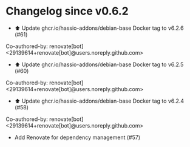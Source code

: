 # Changelog since v0.6.2
- ⬆️ Update ghcr.io/hassio-addons/debian-base Docker tag to v6.2.6 (#61)

Co-authored-by: renovate[bot] <29139614+renovate[bot]@users.noreply.github.com> 
- ⬆️ Update ghcr.io/hassio-addons/debian-base Docker tag to v6.2.5 (#60)

Co-authored-by: renovate[bot] <29139614+renovate[bot]@users.noreply.github.com> 
- ⬆️ Update ghcr.io/hassio-addons/debian-base Docker tag to v6.2.4 (#58)

Co-authored-by: renovate[bot] <29139614+renovate[bot]@users.noreply.github.com> 
- Add Renovate for dependency management (#57) 
